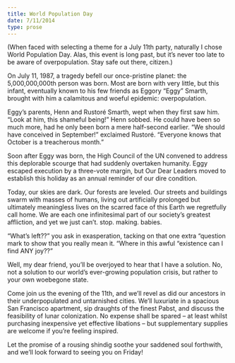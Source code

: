 ```yaml
---
title: World Population Day
date: 7/11/2014
type: prose
---
```


(When faced with selecting a theme for a July 11th party, naturally I chose World Population Day. Alas, this event is long past, but it’s never too late to be aware of overpopulation. Stay safe out there, citizen.)

On July 11, 1987, a tragedy befell our once-pristine planet: the 5,000,000,000th person was born. Most are born with very little, but this infant, eventually known to his few friends as Eggory “Eggy” Smarth, brought with him a calamitous and woeful epidemic: overpopulation.

Eggy’s parents, Henn and Rustoré Smarth, wept when they first saw him. “Look at him, this shameful being!” Henn sobbed. He could have been so much more, had he only been born a mere half-second earlier. “We should have conceived in September!” exclaimed Rustoré. “Everyone knows that October is a treacherous month.”

Soon after Eggy was born, the High Council of the UN convened to address this deplorable scourge that had suddenly overtaken humanity. Eggy escaped execution by a three-vote margin, but Our Dear Leaders moved to establish this holiday as an annual reminder of our dire condition.

Today, our skies are dark. Our forests are leveled. Our streets and buildings swarm with masses of humans, living out artificially prolonged but ultimately meaningless lives on the scarred face of this Earth we regretfully call home. We are each one infinitesimal part of our society’s greatest affliction, and yet we just can’t. stop. making. babies.

“What’s left??” you ask in exasperation, tacking on that one extra “question mark to show that you really mean it. “Where in this awful “existence can I find ANY joy??”

Well, my dear friend, you’ll be overjoyed to hear that I have a solution. No, not a solution to our world’s ever-growing population crisis, but rather to your own woebegone state.

Come join us the evening of the 11th, and we’ll revel as did our ancestors in their underpopulated and untarnished cities. We’ll luxuriate in a spacious San Francisco apartment, sip draughts of the finest Pabst, and discuss the feasibility of lunar colonization. No expense shall be spared – at least whilst purchasing inexpensive yet effective libations – but supplementary supplies are welcome if you’re feeling inspired.

Let the promise of a rousing shindig soothe your saddened soul forthwith, and we’ll look forward to seeing you on Friday!
